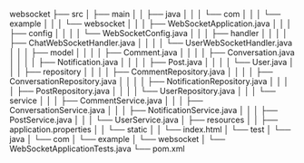 websocket
├── src
│   ├── main
│   │   ├── java
│   │   │   └── com
│   │   │       └── example
│   │   │           └── websocket
│   │   │               ├── WebSocketApplication.java
│   │   │               ├── config
│   │   │               │   └── WebSocketConfig.java
│   │   │               ├── handler
│   │   │               │   ├── ChatWebSocketHandler.java
│   │   │               │   └── UserWebSocketHandler.java
│   │   │               ├── model
│   │   │               │   ├── Comment.java
│   │   │               │   ├── Conversation.java
│   │   │               │   ├── Notification.java
│   │   │               │   ├── Post.java
│   │   │               │   └── User.java
│   │   │               ├── repository
│   │   │               │   ├── CommentRepository.java
│   │   │               │   ├── ConversationRepository.java
│   │   │               │   ├── NotificationRepository.java
│   │   │               │   ├── PostRepository.java
│   │   │               │   └── UserRepository.java
│   │   │               └── service
│   │   │                   ├── CommentService.java
│   │   │                   ├── ConversationService.java
│   │   │                   ├── NotificationService.java
│   │   │                   ├── PostService.java
│   │   │                   └── UserService.java
│   ├── resources
│   │   ├── application.properties
│   │   └── static
│   │       └── index.html
│   └── test
│       └── java
│           └── com
│               └── example
│                   └── websocket
│                       └── WebSocketApplicationTests.java
└── pom.xml
